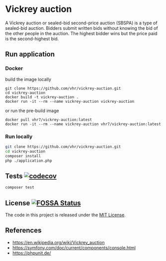 # Vickrey auction

A Vickrey auction or sealed-bid second-price auction (SBSPA) is a type of sealed-bid auction. Bidders submit written bids without knowing the bid of the other people in the auction. The highest bidder wins but the price paid is the second-highest bid.

## Run application

### Docker

build the image locally
```
git clone https://github.com/vhr/vickrey-auction.git
cd vickrey-auction
docker build -t vickrey-auction .
docker run -it --rm --name vickrey-auction vickrey-auction
```

or run the pre-build image
```
docker pull vhr7/vickrey-auction:latest
docker run -it --rm --name vickrey-auction vhr7/vickrey-auction:latest
```

### Run locally

```bash
git clone https://github.com/vhr/vickrey-auction.git
cd vickrey-auction
composer install
php ./application.php
```

## Tests [![codecov](https://codecov.io/gh/vhr/vickrey-auction/branch/main/graph/badge.svg?token=6PB12ANA1W)](https://codecov.io/gh/vhr/vickrey-auction)

```bash
composer test
```

## License [![FOSSA Status](https://app.fossa.com/api/projects/git%2Bgithub.com%2Fvhr%2Fvickrey-auction.svg?type=shield)](https://app.fossa.com/projects/git%2Bgithub.com%2Fvhr%2Fvickrey-auction?ref=badge_shield)

The code in this project is released under the [MIT License](LICENSE).

## References

- https://en.wikipedia.org/wiki/Vickrey_auction
- https://symfony.com/doc/current/components/console.html
- https://phpunit.de/
